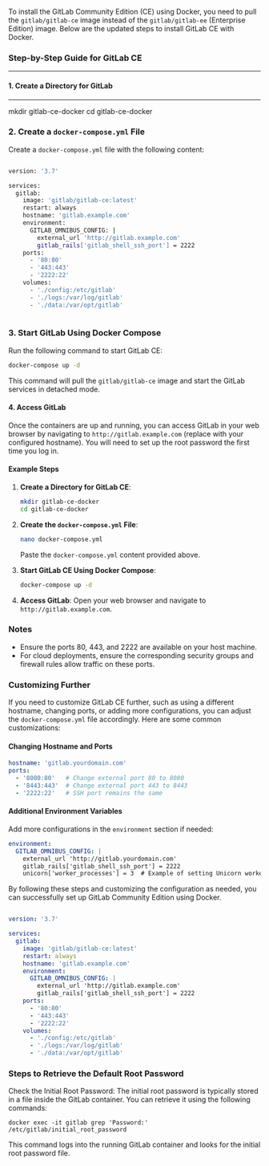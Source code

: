 To install the GitLab Community Edition (CE) using Docker, you need to pull the `gitlab/gitlab-ce` image instead of the `gitlab/gitlab-ee` (Enterprise Edition) image. Below are the updated steps to install GitLab CE with Docker.

### Step-by-Step Guide for GitLab CE
************************************************************************************
#### 1. Create a Directory for GitLab
************************************************************************************
mkdir gitlab-ce-docker
cd gitlab-ce-docker


### 2. Create a `docker-compose.yml` File
Create a `docker-compose.yml` file with the following content:

```sh

version: '3.7'

services:
  gitlab:
    image: 'gitlab/gitlab-ce:latest'
    restart: always
    hostname: 'gitlab.example.com'
    environment:
      GITLAB_OMNIBUS_CONFIG: |
        external_url 'http://gitlab.example.com'
        gitlab_rails['gitlab_shell_ssh_port'] = 2222
    ports:
      - '80:80'
      - '443:443'
      - '2222:22'
    volumes:
      - './config:/etc/gitlab'
      - './logs:/var/log/gitlab'
      - './data:/var/opt/gitlab'
      
```

### 3. Start GitLab Using Docker Compose
Run the following command to start GitLab CE:

```sh
docker-compose up -d
```

This command will pull the `gitlab/gitlab-ce` image and start the GitLab services in detached mode.

#### 4. Access GitLab
Once the containers are up and running, you can access GitLab in your web browser by navigating to `http://gitlab.example.com` (replace with your configured hostname). You will need to set up the root password the first time you log in.

#### Example Steps

1. **Create a Directory for GitLab CE**:
    ```sh
    mkdir gitlab-ce-docker
    cd gitlab-ce-docker
    ```

2. **Create the `docker-compose.yml` File**:
    ```sh
    nano docker-compose.yml
    ```

    Paste the `docker-compose.yml` content provided above.

3. **Start GitLab CE Using Docker Compose**:
    ```sh
    docker-compose up -d
    ```

4. **Access GitLab**:
    Open your web browser and navigate to `http://gitlab.example.com`.

### Notes
- Ensure the ports 80, 443, and 2222 are available on your host machine.
- For cloud deployments, ensure the corresponding security groups and firewall rules allow traffic on these ports.

### Customizing Further

If you need to customize GitLab CE further, such as using a different hostname, changing ports, or adding more configurations, you can adjust the `docker-compose.yml` file accordingly. Here are some common customizations:

#### Changing Hostname and Ports
```yaml
hostname: 'gitlab.yourdomain.com'
ports:
  - '8080:80'   # Change external port 80 to 8080
  - '8443:443'  # Change external port 443 to 8443
  - '2222:22'   # SSH port remains the same
```

#### Additional Environment Variables
Add more configurations in the `environment` section if needed:
```yaml
environment:
  GITLAB_OMNIBUS_CONFIG: |
    external_url 'http://gitlab.yourdomain.com'
    gitlab_rails['gitlab_shell_ssh_port'] = 2222
    unicorn['worker_processes'] = 3  # Example of setting Unicorn workers
```

By following these steps and customizing the configuration as needed, you can successfully set up GitLab Community Edition using Docker.


```yaml

version: '3.7'

services:
  gitlab:
    image: 'gitlab/gitlab-ce:latest'
    restart: always
    hostname: 'gitlab.example.com'
    environment:
      GITLAB_OMNIBUS_CONFIG: |
        external_url 'http://gitlab.example.com'
        gitlab_rails['gitlab_shell_ssh_port'] = 2222
    ports:
      - '80:80'
      - '443:443'
      - '2222:22'
    volumes:
      - './config:/etc/gitlab'
      - './logs:/var/log/gitlab'
      - './data:/var/opt/gitlab'

```

### Steps to Retrieve the Default Root Password

Check the Initial Root Password:
The initial root password is typically stored in a file inside the GitLab container. You can retrieve it using the following commands:

	docker exec -it gitlab grep 'Password:' /etc/gitlab/initial_root_password

This command logs into the running GitLab container and looks for the initial root password file.




















